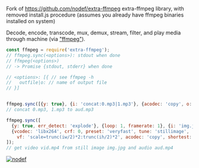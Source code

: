 Fork of https://github.com/nodef/extra-ffmpeg extra-ffmpeg library, with removed install.js procedure (assumes you already have ffmpeg binaries installed on system)

Decode, encode, transcode, mux, demux, stream, filter, and play media through machine (via ["ffmpeg"]).

```javascript
const ffmpeg = require('extra-ffmpeg');
// ffmpeg.sync(<options>): stdout when done
// ffmpeg(<options>)
// -> Promise {stdout, stderr} when done

// <options>: [{ // see ffmpeg -h
//   outfile|o: // name of output file
// }]


ffmpeg.sync([{y: true}, {i: 'concat:0.mp3|1.mp3'}, {acodec: 'copy', o: 'aud.mp3'}]);
// concat 0.mp3, 1.mp3 to aud.mp3

ffmpeg.sync([
  {y: true, err_detect: 'explode'}, {loop: 1, framerate: 1}, {i: 'img.jpg'}, {i: 'aud.mp3'},
  {vcodec: 'libx264', crf: 0, preset: 'veryfast', tune: 'stillimage',
    vf: 'scale=trunc(iw/2)*2:trunc(ih/2)*2', acodec: 'copy', shortest: true, o: 'vid.mp4'}
]);
// get video vid.mp4 from still image img.jpg and audio aud.mp4
```


[![nodef](https://merferry.glitch.me/card/extra-ffmpeg.svg)](https://nodef.github.io)

["ffmpeg"]: https://ffmpeg.org
[setup-ffmpeg]: https://www.npmjs.com/package/setup-ffmpeg
